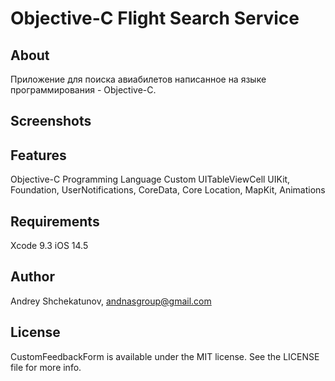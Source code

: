 # Objective-C Flight Search Service

## About

Приложение для поиска авиабилетов написанное на языке программирования - Objective-C.

## Screenshots


## Features
Objective-C Programming Language
Custom UITableViewCell
UIKit, Foundation, UserNotifications, CoreData, Core Location, MapKit, Animations

## Requirements

Xcode 9.3
iOS 14.5

## Author

Andrey Shchekatunov, <andnasgroup@gmail.com>

## License

CustomFeedbackForm is available under the MIT license. See the LICENSE file for more info.

